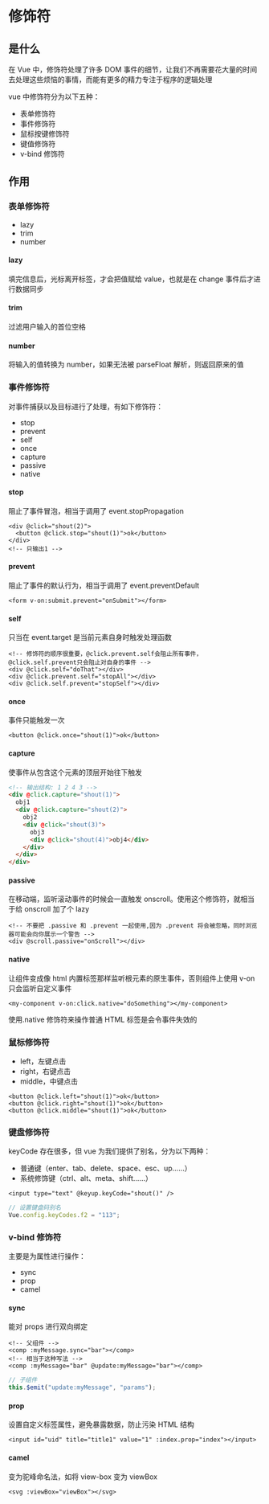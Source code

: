 # 修饰符

## 是什么

在 Vue 中，修饰符处理了许多 DOM 事件的细节，让我们不再需要花大量的时间去处理这些烦恼的事情，而能有更多的精力专注于程序的逻辑处理

vue 中修饰符分为以下五种：

- 表单修饰符
- 事件修饰符
- 鼠标按键修饰符
- 键值修饰符
- v-bind 修饰符

## 作用

### 表单修饰符

- lazy
- trim
- number

#### lazy

填完信息后，光标离开标签，才会把值赋给 value，也就是在 change 事件后才进行数据同步

#### trim

过滤用户输入的首位空格

#### number

将输入的值转换为 number，如果无法被 parseFloat 解析，则返回原来的值

### 事件修饰符

对事件捕获以及目标进行了处理，有如下修饰符：

- stop
- prevent
- self
- once
- capture
- passive
- native

#### stop

阻止了事件冒泡，相当于调用了 event.stopPropagation

```vue
<div @click="shout(2)">
  <button @click.stop="shout(1)">ok</button>
</div>
<!-- 只输出1 -->
```

#### prevent

阻止了事件的默认行为，相当于调用了 event.preventDefault

```vue
<form v-on:submit.prevent="onSubmit"></form>
```

#### self

只当在 event.target 是当前元素自身时触发处理函数

```vue
<!-- 修饰符的顺序很重要，@click.prevent.self会阻止所有事件，@click.self.prevent只会阻止对自身的事件 -->
<div @click.self="doThat"></div>
<div @click.prevent.self="stopAll"></div>
<div @click.self.prevent="stopSelf"></div>
```

#### once

事件只能触发一次

```vue
<button @click.once="shout(1)">ok</button>
```

#### capture

使事件从包含这个元素的顶层开始往下触发

```html
<!-- 输出结构: 1 2 4 3 -->
<div @click.capture="shout(1)">
  obj1
  <div @click.capture="shout(2)">
    obj2
    <div @click="shout(3)">
      obj3
      <div @click="shout(4)">obj4</div>
    </div>
  </div>
</div>
```

#### passive

在移动端，监听滚动事件的时候会一直触发 onscroll。使用这个修饰符，就相当于给 onscroll 加了个 lazy

```vue
<!-- 不要把 .passive 和 .prevent 一起使用,因为 .prevent 将会被忽略，同时浏览器可能会向你展示一个警告 -->
<div @scroll.passive="onScroll"></div>
```

#### native

让组件变成像 html 内置标签那样监听根元素的原生事件，否则组件上使用 v-on 只会监听自定义事件

```vue
<my-component v-on:click.native="doSomething"></my-component>
```

使用.native 修饰符来操作普通 HTML 标签是会令事件失效的

### 鼠标修饰符

- left，左键点击
- right，右键点击
- middle，中键点击

```vue
<button @click.left="shout(1)">ok</button>
<button @click.right="shout(1)">ok</button>
<button @click.middle="shout(1)">ok</button>
```

### 键盘修饰符

keyCode 存在很多，但 vue 为我们提供了别名，分为以下两种：

- 普通键（enter、tab、delete、space、esc、up……）
- 系统修饰键（ctrl、alt、meta、shift……）

```vue
<input type="text" @keyup.keyCode="shout()" />
```

```js
// 设置键盘码别名
Vue.config.keyCodes.f2 = "113";
```

### v-bind 修饰符

主要是为属性进行操作：

- sync
- prop
- camel

#### sync

能对 props 进行双向绑定

```vue
<!-- 父组件 -->
<comp :myMessage.sync="bar"></comp>
<!-- 相当于这种写法 -->
<comp :myMessage="bar" @update:myMessage="bar"></comp>
```

```js
// 子组件
this.$emit("update:myMessage", "params");
```

#### prop

设置自定义标签属性，避免暴露数据，防止污染 HTML 结构

```vue
<input id="uid" title="title1" value="1" :index.prop="index"></input>
```

#### camel

变为驼峰命名法，如将 view-box 变为 viewBox

```vue
<svg :viewBox="viewBox"></svg>
```
